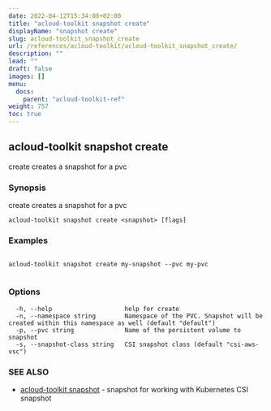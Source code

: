 ```yaml
---
date: 2022-04-12T15:34:08+02:00
title: "acloud-toolkit snapshot create"
displayName: "snapshot create"
slug: acloud-toolkit_snapshot_create
url: /references/acloud-toolkit/acloud-toolkit_snapshot_create/
description: ""
lead: ""
draft: false
images: []
menu:
  docs:
    parent: "acloud-toolkit-ref"
weight: 757
toc: true
---
```

## acloud-toolkit snapshot create

create creates a snapshot for a pvc

### Synopsis

create creates a snapshot for a pvc

```
acloud-toolkit snapshot create <snapshot> [flags]
```

### Examples

```

acloud-toolkit snapshot create my-snapshot --pvc my-pvc
		
```

### Options

```
  -h, --help                    help for create
  -n, --namespace string        Namespace of the PVC. Snapshot will be created within this namespace as well (default "default")
  -p, --pvc string              Name of the persistent volume to snapshot
  -s, --snapshot-class string   CSI snapshot class (default "csi-aws-vsc")
```

### SEE ALSO

* [acloud-toolkit snapshot](/references/acloud-toolkit/acloud-toolkit_snapshot/)	 - snapshot for working with Kubernetes CSI snapshot

